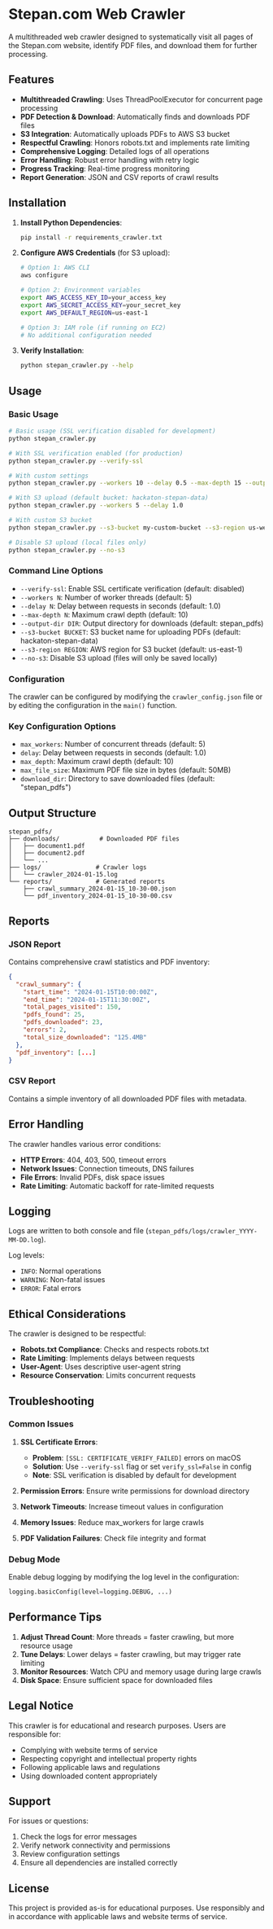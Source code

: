 # Stepan.com Web Crawler

A multithreaded web crawler designed to systematically visit all pages of the Stepan.com website, identify PDF files, and download them for further processing.

## Features

- **Multithreaded Crawling**: Uses ThreadPoolExecutor for concurrent page processing
- **PDF Detection & Download**: Automatically finds and downloads PDF files
- **S3 Integration**: Automatically uploads PDFs to AWS S3 bucket
- **Respectful Crawling**: Honors robots.txt and implements rate limiting
- **Comprehensive Logging**: Detailed logs of all operations
- **Error Handling**: Robust error handling with retry logic
- **Progress Tracking**: Real-time progress monitoring
- **Report Generation**: JSON and CSV reports of crawl results

## Installation

1. **Install Python Dependencies**:
   ```bash
   pip install -r requirements_crawler.txt
   ```

2. **Configure AWS Credentials** (for S3 upload):
   ```bash
   # Option 1: AWS CLI
   aws configure
   
   # Option 2: Environment variables
   export AWS_ACCESS_KEY_ID=your_access_key
   export AWS_SECRET_ACCESS_KEY=your_secret_key
   export AWS_DEFAULT_REGION=us-east-1
   
   # Option 3: IAM role (if running on EC2)
   # No additional configuration needed
   ```

3. **Verify Installation**:
   ```bash
   python stepan_crawler.py --help
   ```

## Usage

### Basic Usage

```bash
# Basic usage (SSL verification disabled for development)
python stepan_crawler.py

# With SSL verification enabled (for production)
python stepan_crawler.py --verify-ssl

# With custom settings
python stepan_crawler.py --workers 10 --delay 0.5 --max-depth 15 --output-dir my_downloads

# With S3 upload (default bucket: hackaton-stepan-data)
python stepan_crawler.py --workers 5 --delay 1.0

# With custom S3 bucket
python stepan_crawler.py --s3-bucket my-custom-bucket --s3-region us-west-2

# Disable S3 upload (local files only)
python stepan_crawler.py --no-s3
```

### Command Line Options

- `--verify-ssl`: Enable SSL certificate verification (default: disabled)
- `--workers N`: Number of worker threads (default: 5)
- `--delay N`: Delay between requests in seconds (default: 1.0)
- `--max-depth N`: Maximum crawl depth (default: 10)
- `--output-dir DIR`: Output directory for downloads (default: stepan_pdfs)
- `--s3-bucket BUCKET`: S3 bucket name for uploading PDFs (default: hackaton-stepan-data)
- `--s3-region REGION`: AWS region for S3 bucket (default: us-east-1)
- `--no-s3`: Disable S3 upload (files will only be saved locally)

### Configuration

The crawler can be configured by modifying the `crawler_config.json` file or by editing the configuration in the `main()` function.

### Key Configuration Options

- `max_workers`: Number of concurrent threads (default: 5)
- `delay`: Delay between requests in seconds (default: 1.0)
- `max_depth`: Maximum crawl depth (default: 10)
- `max_file_size`: Maximum PDF file size in bytes (default: 50MB)
- `download_dir`: Directory to save downloaded files (default: "stepan_pdfs")

## Output Structure

```
stepan_pdfs/
├── downloads/           # Downloaded PDF files
│   ├── document1.pdf
│   ├── document2.pdf
│   └── ...
├── logs/               # Crawler logs
│   └── crawler_2024-01-15.log
└── reports/            # Generated reports
    ├── crawl_summary_2024-01-15_10-30-00.json
    └── pdf_inventory_2024-01-15_10-30-00.csv
```

## Reports

### JSON Report
Contains comprehensive crawl statistics and PDF inventory:
```json
{
  "crawl_summary": {
    "start_time": "2024-01-15T10:00:00Z",
    "end_time": "2024-01-15T11:30:00Z",
    "total_pages_visited": 150,
    "pdfs_found": 25,
    "pdfs_downloaded": 23,
    "errors": 2,
    "total_size_downloaded": "125.4MB"
  },
  "pdf_inventory": [...]
}
```

### CSV Report
Contains a simple inventory of all downloaded PDF files with metadata.

## Error Handling

The crawler handles various error conditions:

- **HTTP Errors**: 404, 403, 500, timeout errors
- **Network Issues**: Connection timeouts, DNS failures
- **File Errors**: Invalid PDFs, disk space issues
- **Rate Limiting**: Automatic backoff for rate-limited requests

## Logging

Logs are written to both console and file (`stepan_pdfs/logs/crawler_YYYY-MM-DD.log`).

Log levels:
- `INFO`: Normal operations
- `WARNING`: Non-fatal issues
- `ERROR`: Fatal errors

## Ethical Considerations

The crawler is designed to be respectful:

- **Robots.txt Compliance**: Checks and respects robots.txt
- **Rate Limiting**: Implements delays between requests
- **User-Agent**: Uses descriptive user-agent string
- **Resource Conservation**: Limits concurrent requests

## Troubleshooting

### Common Issues

1. **SSL Certificate Errors**: 
   - **Problem**: `[SSL: CERTIFICATE_VERIFY_FAILED]` errors on macOS
   - **Solution**: Use `--verify-ssl` flag or set `verify_ssl=False` in config
   - **Note**: SSL verification is disabled by default for development

2. **Permission Errors**: Ensure write permissions for download directory
3. **Network Timeouts**: Increase timeout values in configuration
4. **Memory Issues**: Reduce max_workers for large crawls
5. **PDF Validation Failures**: Check file integrity and format

### Debug Mode

Enable debug logging by modifying the log level in the configuration:
```python
logging.basicConfig(level=logging.DEBUG, ...)
```

## Performance Tips

1. **Adjust Thread Count**: More threads = faster crawling, but more resource usage
2. **Tune Delays**: Lower delays = faster crawling, but may trigger rate limiting
3. **Monitor Resources**: Watch CPU and memory usage during large crawls
4. **Disk Space**: Ensure sufficient space for downloaded files

## Legal Notice

This crawler is for educational and research purposes. Users are responsible for:

- Complying with website terms of service
- Respecting copyright and intellectual property rights
- Following applicable laws and regulations
- Using downloaded content appropriately

## Support

For issues or questions:

1. Check the logs for error messages
2. Verify network connectivity and permissions
3. Review configuration settings
4. Ensure all dependencies are installed correctly

## License

This project is provided as-is for educational purposes. Use responsibly and in accordance with applicable laws and website terms of service.
